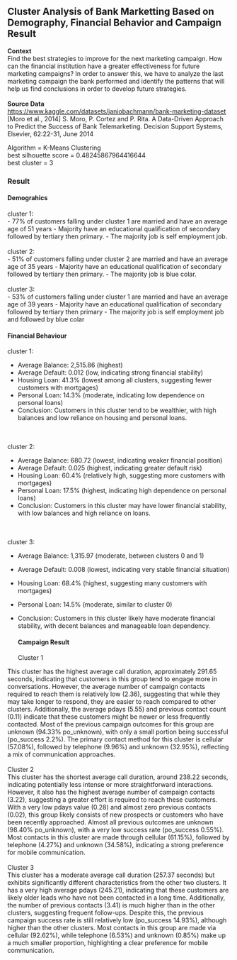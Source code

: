 <h2>Cluster Analysis of Bank Marketting Based on Demography, Financial Behavior and Campaign Result</h2>

**Context** </br>
Find the best strategies to improve for the next marketing campaign. How can the financial institution have a greater effectiveness for future marketing campaigns? In order to answer this, we have to analyze the last marketing campaign the bank performed and identify the patterns that will help us find conclusions in order to develop future strategies. </br>
</br>
**Source Data** </br>
https://www.kaggle.com/datasets/janiobachmann/bank-marketing-dataset </br>
[Moro et al., 2014] S. Moro, P. Cortez and P. Rita. A Data-Driven Approach to Predict the Success of Bank Telemarketing. Decision Support Systems, Elsevier, 62:22-31, June 2014

Algorithm = K-Means Clustering </br>
best silhouette score = 0.48245867964416644 </br>
best cluster = 3 </br>

<h3>Result</h3>
<h4>Demograhics</h4>
cluster 1: </br>
- 77% of customers falling under cluster 1 are married and have an average age of 51 years
- Majority have an educational qualification of secondary followed by tertiary then primary.
- The majority job is self employment job. </br>
</br>
cluster 2: </br>
- 51% of customers falling under cluster 2 are married and have an average age of 35 years
- Majority have an educational qualification of secondary followed by tertiary then primary.
- The majority job is blue colar.</br>
</br>
cluster 3: </br>
- 53% of customers falling under cluster 1 are married and have an average age of 39 years
- Majority have an educational qualification of secondary followed by tertiary then primary
- The majority job is self employment job and followed by blue colar

<h4>Financial Behaviour</h4>
cluster 1:</br>

- Average Balance: 2,515.86 (highest)
- Average Default: 0.012 (low, indicating strong financial stability)
- Housing Loan: 41.3% (lowest among all clusters, suggesting fewer customers with mortgages)
- Personal Loan: 14.3% (moderate, indicating low dependence on personal loans)
- Conclusion: Customers in this cluster tend to be wealthier, with high balances and low reliance on housing and personal loans.
</br>
</br>
cluster 2:</br>

- Average Balance: 680.72 (lowest, indicating weaker financial position)
- Average Default: 0.025 (highest, indicating greater default risk)
- Housing Loan: 60.4% (relatively high, suggesting more customers with mortgages)
- Personal Loan: 17.5% (highest, indicating high dependence on personal loans)
- Conclusion: Customers in this cluster may have lower financial stability, with low balances and high reliance on loans.
</br>
</br>
cluster 3: </br>

- Average Balance: 1,315.97 (moderate, between clusters 0 and 1)
- Average Default: 0.008 (lowest, indicating very stable financial situation)
- Housing Loan: 68.4% (highest, suggesting many customers with mortgages)
- Personal Loan: 14.5% (moderate, similar to cluster 0)
- Conclusion: Customers in this cluster likely have moderate financial stability, with decent balances and manageable loan dependency.

  <h4>Campaign Result</h4>
  Cluster 1 </br>
This cluster has the highest average call duration, approximately 291.65 seconds, indicating that customers in this group tend to engage more in conversations. However, the average number of campaign contacts required to reach them is relatively low (2.36), suggesting that while they may take longer to respond, they are easier to reach compared to other clusters. Additionally, the average pdays (5.55) and previous contact count (0.11) indicate that these customers might be newer or less frequently contacted. Most of the previous campaign outcomes for this group are unknown (94.33% po_unknown), with only a small portion being successful (po_success 2.2%). The primary contact method for this cluster is cellular (57.08%), followed by telephone (9.96%) and unknown (32.95%), reflecting a mix of communication approaches.
</br>
</br>
Cluster 2 </br>
This cluster has the shortest average call duration, around 238.22 seconds, indicating potentially less intense or more straightforward interactions. However, it also has the highest average number of campaign contacts (3.22), suggesting a greater effort is required to reach these customers. With a very low pdays value (0.28) and almost zero previous contacts (0.02), this group likely consists of new prospects or customers who have been recently approached. Almost all previous outcomes are unknown (98.40% po_unknown), with a very low success rate (po_success 0.55%). Most contacts in this cluster are made through cellular (61.15%), followed by telephone (4.27%) and unknown (34.58%), indicating a strong preference for mobile communication.
</br>
</br>
Cluster 3 </br>
This cluster has a moderate average call duration (257.37 seconds) but exhibits significantly different characteristics from the other two clusters. It has a very high average pdays (245.21), indicating that these customers are likely older leads who have not been contacted in a long time. Additionally, the number of previous contacts (3.41) is much higher than in the other clusters, suggesting frequent follow-ups. Despite this, the previous campaign success rate is still relatively low (po_success 14.93%), although higher than the other clusters. Most contacts in this group are made via cellular (92.62%), while telephone (6.53%) and unknown (0.85%) make up a much smaller proportion, highlighting a clear preference for mobile communication.
